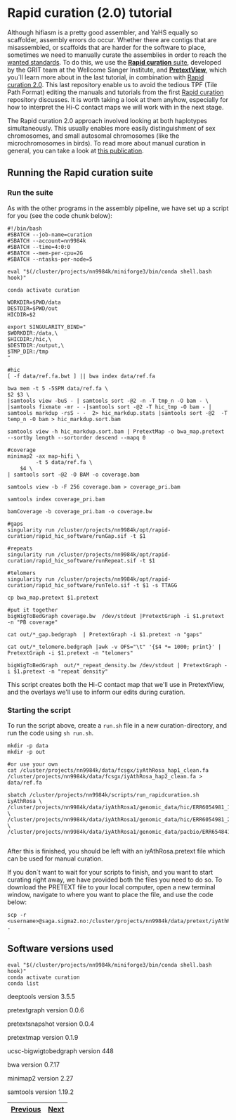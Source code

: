 # Rapid curation (2.0) tutorial

Although hifiasm is a pretty good assembler, and YaHS equally so scaffolder, assembly errors do occur. Whether there are contigs that are misassembled, or scaffolds that are harder for the software to place, sometimes we need to manually curate the assemblies in order to reach the [wanted standards](https://www.earthbiogenome.org/report-on-assembly-standards). To do this, we use the [**Rapid curation** suite](https://gitlab.com/wtsi-grit/rapid-curation/-/blob/main/README_software.md), developed by the GRIT team at the Wellcome Sanger Institute, and [**PretextView**](https://github.com/sanger-tol/PretextView), which you´ll learn more about in the last tutorial, in combination with [Rapid curation 2.0](https://github.com/Nadolina/Rapid-curation-2.0). This last repository enable us to avoid the tedious TPF (Tile Path Format) editing the manuals and tutorials from the first [Rapid curation](https://gitlab.com/wtsi-grit/rapid-curation/-/blob/main/README_software.md) repository discusses. It is worth taking a look at them anyhow, especially for how to interpret the Hi-C contact maps we will work with in the next stage. 

The Rapid curation 2.0 approach involved looking at both haplotypes simultaneously. This usually enables more easily distinguishment of sex chromosomes, and small autosomal chromosomes (like the microchromosomes in birds). To read more about manual curation in general, you can take a look at [this publication](https://academic.oup.com/gigascience/article/10/1/giaa153/6072294).


## Running the Rapid curation suite

### Run the suite

As with the other programs in the assembly pipeline, we have set up a script for you (see the code chunk below):

```
#!/bin/bash
#SBATCH --job-name=curation
#SBATCH --account=nn9984k
#SBATCH --time=4:0:0
#SBATCH --mem-per-cpu=2G
#SBATCH --ntasks-per-node=5

eval "$(/cluster/projects/nn9984k/miniforge3/bin/conda shell.bash hook)" 

conda activate curation

WORKDIR=$PWD/data
DESTDIR=$PWD/out
HICDIR=$2

export SINGULARITY_BIND="
$WORKDIR:/data,\
$HICDIR:/hic,\
$DESTDIR:/output,\
$TMP_DIR:/tmp
"

#hic
[ -f data/ref.fa.bwt ] || bwa index data/ref.fa

bwa mem -t 5 -5SPM data/ref.fa \
$2 $3 \
|samtools view -buS - | samtools sort -@2 -n -T tmp_n -O bam - \
|samtools fixmate -mr - -|samtools sort -@2 -T hic_tmp -O bam - | samtools markdup -rsS - -  2> hic_markdup.stats |samtools sort -@2  -T temp_n -O bam > hic_markdup.sort.bam

samtools view -h hic_markdup.sort.bam | PretextMap -o bwa_map.pretext --sortby length --sortorder descend --mapq 0

#coverage
minimap2 -ax map-hifi \
         -t 5 data/ref.fa \
	$4 \
| samtools sort -@2 -O BAM -o coverage.bam

samtools view -b -F 256 coverage.bam > coverage_pri.bam

samtools index coverage_pri.bam

bamCoverage -b coverage_pri.bam -o coverage.bw

#gaps
singularity run /cluster/projects/nn9984k/opt/rapid-curation/rapid_hic_software/runGap.sif -t $1

#repeats
singularity run /cluster/projects/nn9984k/opt/rapid-curation/rapid_hic_software/runRepeat.sif -t $1

#telomers
singularity run /cluster/projects/nn9984k/opt/rapid-curation/rapid_hic_software/runTelo.sif -t $1 -s TTAGG

cp bwa_map.pretext $1.pretext

#put it together
bigWigToBedGraph coverage.bw  /dev/stdout |PretextGraph -i $1.pretext -n "PB coverage"

cat out/*_gap.bedgraph  | PretextGraph -i $1.pretext -n "gaps"

cat out/*_telomere.bedgraph |awk -v OFS="\t" '{$4 *= 1000; print}' | PretextGraph -i $1.pretext -n "telomers"

bigWigToBedGraph  out/*_repeat_density.bw /dev/stdout | PretextGraph -i $1.pretext -n "repeat density"
```

This script creates both the Hi-C contact map that we'll use in PretextView, and the overlays we'll use to inform our edits during curation. 

### Starting the script

To run the script above, create a `run.sh` file in a new curation-directory, and run the code using `sh run.sh`. 

```
mkdir -p data
mkdir -p out

#or use your own
cat /cluster/projects/nn9984k/data/fcsgx/iyAthRosa_hap1_clean.fa /cluster/projects/nn9984k/data/fcsgx/iyAthRosa_hap2_clean.fa > data/ref.fa 

sbatch /cluster/projects/nn9984k/scripts/run_rapidcuration.sh iyAthRosa \
/cluster/projects/nn9984k/data/iyAthRosa1/genomic_data/hic/ERR6054981_1_50x.fastq.gz \
/cluster/projects/nn9984k/data/iyAthRosa1/genomic_data/hic/ERR6054981_2_50x.fastq.gz \
/cluster/projects/nn9984k/data/iyAthRosa1/genomic_data/pacbio/ERR6548410_22x.fastq.gz


```

After this is finished, you should be left with an iyAthRosa.pretext file which can be used for manual curation. 

If you don´t want to wait for your scripts to finish, and you want to start curating right away, we have provided both the files you need to do so. To download the PRETEXT file to your local computer, open a new terminal window, navigate to where you want to place the file, and use the code below:

```
scp -r <username>@saga.sigma2.no:/cluster/projects/nn9984k/data/pretext/iyAthRosa.pretext .

```

## Software versions used
```
eval "$(/cluster/projects/nn9984k/miniforge3/bin/conda shell.bash hook)" 
conda activate curation
conda list
```

deeptools version 3.5.5 

pretextgraph version 0.0.6

pretextsnapshot version 0.0.4

pretextmap version 0.1.9 

ucsc-bigwigtobedgraph version 448

bwa version 0.7.17 

minimap2 version 2.27 

samtools version 1.19.2


|[Previous](https://github.com/ebp-nor/workshop-2024/blob/main/day1_genome_assembly/09_FCS_GX.md)|[Next](https://github.com/ebp-nor/workshop-2024/blob/main/day1_genome_assembly/11_PretextView.md)|
|---|---|
